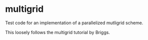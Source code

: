 # multigrid
Test code for an implementation of a parallelized mutligrid scheme. 

This loosely follows the multigrid tutorial by Briggs. 

